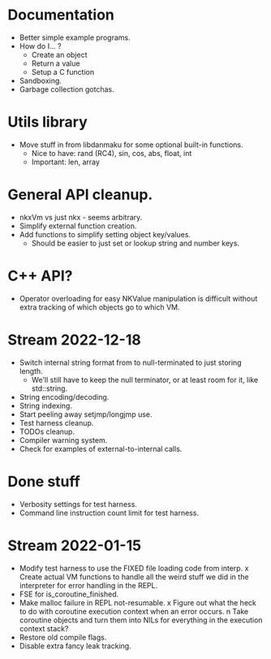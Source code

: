 # Documentation
- Better simple example programs.
- How do I... ?
  - Create an object
  - Return a value
  - Setup a C function
- Sandboxing.
- Garbage collection gotchas.

# Utils library
- Move stuff in from libdanmaku for some optional built-in functions.
  - Nice to have: rand (RC4), sin, cos, abs, float, int
  - Important:    len, array

# General API cleanup.
- nkxVm vs just nkx - seems arbitrary.
- Simplify external function creation.
- Add functions to simplify setting object key/values.
  - Should be easier to just set or lookup string and number keys.

# C++ API?
- Operator overloading for easy NKValue manipulation is difficult
  without extra tracking of which objects go to which VM.

# Stream 2022-12-18
- Switch internal string format from to null-terminated to just storing length.
  - We'll still have to keep the null terminator, or at least room for it, like std::string.
- String encoding/decoding.
- String indexing.
- Start peeling away setjmp/longjmp use.
- Test harness cleanup.
- TODOs cleanup.
- Compiler warning system.
- Check for examples of external-to-internal calls.

# Done stuff
- Verbosity settings for test harness.
- Command line instruction count limit for test harness.


# Stream 2022-01-15
- Modify test harness to use the FIXED file loading code from interp.
x Create actual VM functions to handle all the weird stuff we did in
  the interpreter for error handling in the REPL.
- FSE for is_coroutine_finished.
- Make malloc failure in REPL not-resumable.
x Figure out what the heck to do with coroutine execution context when an error occurs.
  n Take coroutine objects and turn them into NILs for everything in
    the execution context stack?
- Restore old compile flags.
- Disable extra fancy leak tracking.

